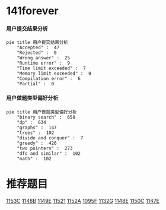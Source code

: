 # 141forever

<!-- tabs:start -->



#### **用户提交结果分析**

```mermaid
pie title 用户提交结果分析
    "Accepted" :  47
    "Rejected" :  0
    "Wrong answer" :  25
    "Runtime error" :  9
    "Time limit exceeded" :  7
    "Memory limit exceeded" :  0
    "Compilation error" :  6
    "Partial" :  0
```

#### **用户做题类型偏好分析**

```mermaid
pie title 用户做题类型偏好分析
    "binary search" :  658
    "dp" :  634
    "graphs" :  147
    "trees" :  102
    "divide and conquer" :  7
    "greedy" :  426
    "two pointers" :  273
    "dfs and similar" :  102
    "math" :  102
```



<!-- tabs:end -->
# 推荐题目
[1153C](https://codeforces.com/contest/1153/problem/C)
[1148B](https://codeforces.com/contest/1148/problem/B)
[1149E](https://codeforces.com/contest/1149/problem/E)
[11521](https://codeforces.com/contest/1152/problem/1)
[1152A](https://codeforces.com/contest/1152/problem/A)
[1095F](https://codeforces.com/contest/1095/problem/F)
[1132G](https://codeforces.com/contest/1132/problem/G)
[1148E](https://codeforces.com/contest/1148/problem/E)
[1150C](https://codeforces.com/contest/1150/problem/C)
[1147E](https://codeforces.com/contest/1147/problem/E)
